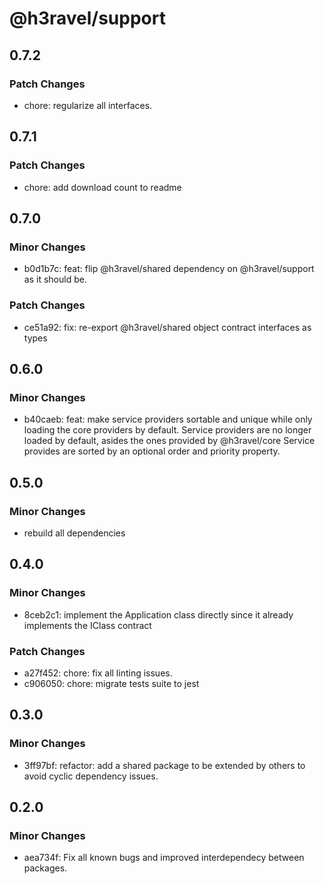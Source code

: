 # @h3ravel/support

## 0.7.2

### Patch Changes

- chore: regularize all interfaces.

## 0.7.1

### Patch Changes

- chore: add download count to readme

## 0.7.0

### Minor Changes

- b0d1b7c: feat: flip @h3ravel/shared dependency on @h3ravel/support as it should be.

### Patch Changes

- ce51a92: fix: re-export @h3ravel/shared object contract interfaces as types

## 0.6.0

### Minor Changes

- b40caeb: feat: make service providers sortable and unique while only loading the core providers by default.
  Service providers are no longer loaded by default, asides the ones provided by @h3ravel/core
  Service provides are sorted by an optional order and priority property.

## 0.5.0

### Minor Changes

- rebuild all dependencies

## 0.4.0

### Minor Changes

- 8ceb2c1: implement the Application class directly since it already implements the IClass contract

### Patch Changes

- a27f452: chore: fix all linting issues.
- c906050: chore: migrate tests suite to jest

## 0.3.0

### Minor Changes

- 3ff97bf: refactor: add a shared package to be extended by others to avoid cyclic dependency issues.

## 0.2.0

### Minor Changes

- aea734f: Fix all known bugs and improved interdependecy between packages.

